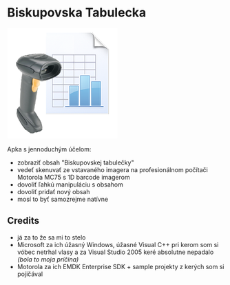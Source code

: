 # Biskupovska Tabulecka
![ikona](https://github.com/TheMorc/BiskupovskaTabulecka/blob/main/BiskupovskaTabulecka.png?raw=true)

Apka s jennoduchým účelom:
 * zobraziť obsah "Biskupovskej tabulečky"
 * vedeť skenuvať ze vstavaného imagera na profesionálnom počítači Motorola MC75 s 1D barcode imagerom
 * dovoliť ľahkú manipuláciu s obsahom
 * dovoliť pridať nový obsah 
 * mosí to byť samozrejme natívne
 
## Credits
* já za to že sa mi to stelo
* Microsoft za ich úžasný Windows, úžasné Visual C++ pri kerom som si vóbec netrhal vlasy a za Visual Studio 2005 keré absolutne nepadalo *(bola to moja príčina)*
* Motorola za ich EMDK Enterprise SDK + sample projekty z kerých som si pojičával
